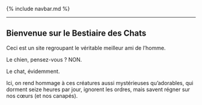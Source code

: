 {% include navbar.md %}

---

## Bienvenue sur le Bestiaire des Chats

Ceci est un site regroupant le véritable meilleur ami de l’homme.

Le chien, pensez-vous ? NON.

Le chat, évidemment.


Ici, on rend hommage à ces créatures aussi mystérieuses qu’adorables, qui dorment seize heures par jour, ignorent les ordres, mais savent régner sur nos cœurs (et nos canapés).





